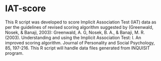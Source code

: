 # IAT-score
This R script was developed to score Implicit Association Test (IAT) data as per the guidelines of revised scoring algorithm suggested by (Greenwald, Nosek, &amp; Banaji, 2003): Greenwald, A. G, Nosek, B. A., &amp; Banaji, M. R. (2003).  Understanding and using the Implicit Association Test: I. An improved scoring algorithm. Journal of Personality and Social Psychology, 85, 197-216. This R script will handle data files generated from INQUISIT program. 
